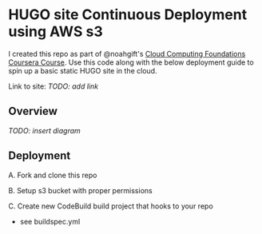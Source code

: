# HUGO site Continuous Deployment using AWS s3
I created this repo as part of @noahgift's [Cloud Computing Foundations Coursera Course](https://www.coursera.org/learn/cloud-computing-foundations-duke/home/welcome). Use this code along with the below deployment guide to spin up a basic static HUGO site in the cloud.

Link to site: *TODO: add link*
## Overview
*TODO: insert diagram*
## Deployment
A. Fork and clone this repo

B. Setup s3 bucket with proper permissions

C. Create new CodeBuild build project that hooks to your repo
* see buildspec.yml
